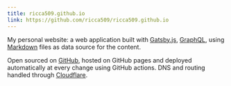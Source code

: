 ```yaml
---
title: ricca509.github.io
link: https://github.com/ricca509/ricca509.github.io
---
```


My personal website: a web application built with [Gatsby.js](https://www.gatsbyjs.org/), [GraphQL](https://graphql.org/), using [Markdown](https://www.npmjs.com/package/gatsby-transformer-remark) files as data source for the content.

Open sourced on [GitHub](https://github.com/ricca509/ricca509.github.io), hosted on GitHub pages and deployed automatically at every change using GitHub actions. DNS and routing handled through [Cloudflare](https://www.cloudflare.com/).
